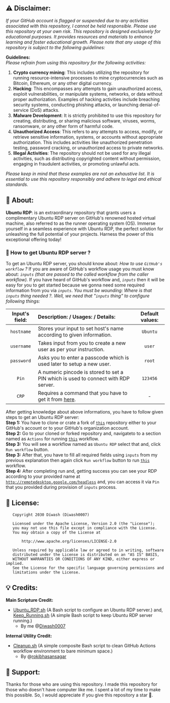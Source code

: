 ## ⚠️ Disclaimer:
*If your GitHub account is flagged or suspended due to any activities associated with this repository, I cannot be held responsible. Please use this repository at your own risk.
This repository is designed exclusively for educational purposes. It provides resources and materials to enhance learning and foster educational growth. Please note that any usage of this repository is subject to the following guidelines:*

**Guidelines:** <br>
*Please refrain from using this repository for the following activities:*
1. **Crypto currency mining**: This includes utilizing the repository for running resource-intensive processes to mine cryptocurrencies such as Bitcoin, Ethereum, or any other digital currency.
2. **Hacking**: This encompasses any attempts to gain unauthorized access, exploit vulnerabilities, or manipulate systems, networks, or data without proper authorization. Examples of hacking activities include breaching security systems, conducting phishing attacks, or launching denial-of-service (DoS) attacks.
3. **Malware Development**: It is strictly prohibited to use this repository for creating, distributing, or sharing malicious software, viruses, worms, ransomware, or any other form of harmful code.
4. **Unauthorized Access**: This refers to any attempts to access, modify, or retrieve sensitive information, systems, or accounts without appropriate authorization. This includes activities like unauthorized penetration testing, password cracking, or unauthorized access to private networks.
5. **Illegal Activities**: The repository should not be used for any illegal activities, such as distributing copyrighted content without permission, engaging in fraudulent activities, or promoting unlawful acts.

*Please keep in mind that these examples are not an exhaustive list. It is essential to use this repository responsibly and adhere to legal and ethical standards.*

## 📖 About:
**Ubuntu RDP**: is an extraordinary repository that grants users a complimentary Ubuntu RDP server on GitHub's renowned hosted virtual machine, also referred to as the runner operating system (OS). Immerse yourself in a seamless experience with Ubuntu RDP, the perfect solution for unleashing the full potential of your projects. Harness the power of this exceptional offering today!

### 🤔 How to get Ubuntu RDP server ?
To get an Ubuntu RDP server, you should know about: *How to use `GitHub's workflow` ?* If you are aware of GitHub's workflow usage you must know about: *`inputs` (that are passed to the called workflow from the caller workflow).* If you have heard of GitHub's workflow and, *`inputs`* then it will be easy for you to get started because we gonna need some required information from you via *`inputs`*. *You must be wounding: Where is that `inputs` thing needed ?. Well, we need that "`inputs` thing" to configure following things:*

| Input's field:    | Description: / Usages: / Details:                                                                    | Default values: |
| :----------------:|:---------------------------------------------------------------------------------------------------- | :-------------: |
| `hostname`        | Stores your input to set host's name according to given information.                                 | `Ubuntu`        |
| `username`        | Takes input from you to create a new user as per your instruction.                                   | `user`          |
| `password`        | Asks you to enter a passcode which is used later to setup a new user.                                | `root`          |
| `Pin`             | A numeric pincode is stored to set a PIN which is used to connect with RDP server.                   | `123456`        |
| `CRP`             | Requires a command that you have to get it from [here](http://remotedesktop.google.com/headless).    | -               |

After getting knowledge about above informations, you have to follow given steps to get an Ubuntu RDP server: <br>
**Step 1:** You have to clone or crate a fork of [`this`](https://github.com/Diwash0007/Ubuntu_RDP) repository either to your GitHub's account or to your GitHub's organization account. <br>
**Step 2:** Go to your cloned or forked repository and, navigateto to a section named as `Actions` for running [`this`](.github/workflows/Ubuntu_RDP.yml) workflow. <br>
**Step 3:** You will see a workflow named as `Ubuntu RDP` select that and, click `Run workflow` button. <br>
**Step 3:** After that, you have to fill all required fields using `inputs` from my previous explanation then again click `Run workflow` button to run [`this`](.github/workflows/Ubuntu_RDP.yml) workflow. <br>
**Step 4:** After completing run and, getting success you can see your RDP according to your provided name at [`http://remotedesktop.google.com/headless`](http://remotedesktop.google.com/headless) and, you can access it via `Pin` that you provided during provision of `inputs` process. <br>

## 📄 License:
```
   Copyright 2030 Díwash (Diwash0007)

   Licensed under the Apache License, Version 2.0 (the "License");
   you may not use this file except in compliance with the License.
   You may obtain a copy of the License at

       http://www.apache.org/licenses/LICENSE-2.0

   Unless required by applicable law or agreed to in writing, software
   distributed under the License is distributed on an "AS IS" BASIS,
   WITHOUT WARRANTIES OR CONDITIONS OF ANY KIND, either express or implied.
   See the License for the specific language governing permissions and
   limitations under the License.
```
## 💡 Credits:
**Main Scripture Credit:**
- [Ubuntu_RDP.sh](Ubuntu_RDP.sh) (A Bash script to configure an Ubuntu RDP server.) and, [Keep_Running.sh](Keep_Running.sh) (A simple Bash script to keep Ubuntu RDP server running.)
  - By me @[Diwash0007](https://github.com/Diwash0007)

**Internal Utility Credit:**
- [Cleanup.sh](Cleanup.sh) (A simple composite Bash script to clean GitHub Actions workflow environment to bare minimum space.)
  - By @[rokibhasansagar](https://github.com/rokibhasansagar)

## 🤝 Support:
Thanks for those who are using this repository. I made this repository for those who doesn't have computer like me. I spent a lot of my time to make this possible. So, I would appreciate if you give this repository a star 🌟.
